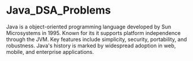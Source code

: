 # Java_DSA_Problems
Java is a object-oriented programming language developed by Sun Microsystems in 1995. Known for its it supports platform independence through the JVM. Key features include simplicity, security, portability, and robustness. Java's history is marked by widespread adoption in web, mobile, and enterprise applications.

